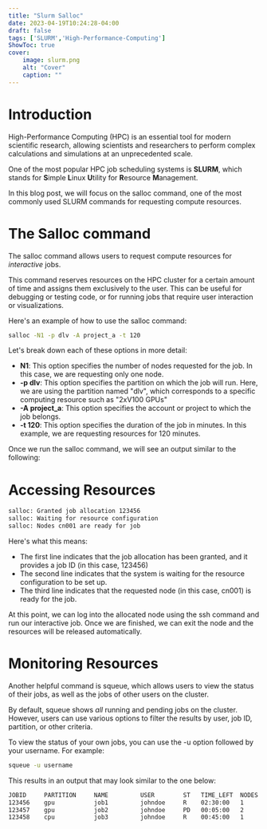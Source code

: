 ```yaml
---
title: "Slurm Salloc"
date: 2023-04-19T10:24:28-04:00
draft: false
tags: ['SLURM','High-Performance-Computing']
ShowToc: true
cover:
    image: slurm.png
    alt: "Cover"
    caption: ""
---
```


# Introduction

High-Performance Computing (HPC) is an essential tool for modern scientific research, allowing scientists and researchers to perform complex calculations and simulations at an unprecedented scale.

One of the most popular HPC job scheduling systems is **SLURM**, which stands for **S**imple **L**inux **U**tility for **R**esource **M**anagement.

In this blog post, we will focus on the salloc command, one of the most commonly used SLURM commands for requesting compute resources.

# The Salloc command

The salloc command allows users to request compute resources for *interactive* jobs. 

This command reserves resources on the HPC cluster for a certain amount of time and assigns them exclusively to the user. This can be useful for debugging or testing code, or for running jobs that require user interaction or visualizations.

Here's an example of how to use the salloc command:

```sh
salloc -N1 -p dlv -A project_a -t 120
```
Let's break down each of these options in more detail:
- **N1**: This option specifies the number of nodes requested for the job. In this case, we are requesting only one node.
- **-p dlv**: This option specifies the partition on which the job will run. Here, we are using the partition named "dlv", which corresponds to a specific computing resource such as "2xV100 GPUs"
- **-A project_a**: This option specifies the account or project to which the job belongs. 
- **-t 120**: This option specifies the duration of the job in minutes. In this example, we are requesting resources for 120 minutes.

Once we run the salloc command, we will see an output similar to the following:

# Accessing Resources

```sh
salloc: Granted job allocation 123456
salloc: Waiting for resource configuration
salloc: Nodes cn001 are ready for job
```

Here's what this means:
- The first line indicates that the job allocation has been granted, and it provides a job ID (in this case, 123456)
- The second line indicates that the system is waiting for the resource configuration to be set up. 
- The third line indicates that the requested node (in this case, cn001) is ready for the job.

At this point, we can log into the allocated node using the ssh command and run our interactive job. Once we are finished, we can exit the node and the resources will be released automatically.

# Monitoring Resources

Another helpful command is squeue, which allows users to view the status of their jobs, as well as the jobs of other users on the cluster. 

By default, squeue shows *all* running and pending jobs on the cluster. However, users can use various options to filter the results by user, job ID, partition, or other criteria.

To view the status of your own jobs, you can use the -u option followed by your username. For example:

```sh
squeue -u username
```
This results in an output that may look similar to the one below:

```sh
JOBID     PARTITION     NAME         USER        ST   TIME_LEFT  NODES
123456    gpu           job1         johndoe     R    02:30:00   1
123457    gpu           job2         johndoe     PD   00:05:00   2
123458    cpu           job3         johndoe     R    00:45:00   1
```